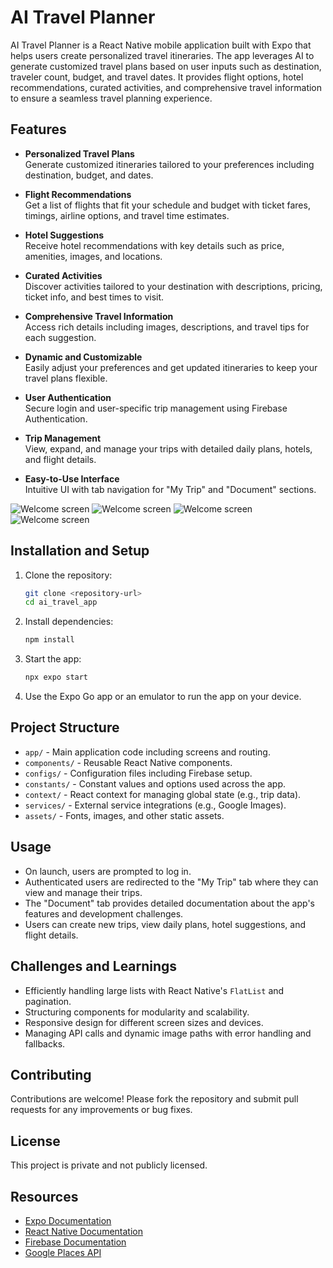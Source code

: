 # AI Travel Planner

AI Travel Planner is a React Native mobile application built with Expo that helps users create personalized travel itineraries. The app leverages AI to generate customized travel plans based on user inputs such as destination, traveler count, budget, and travel dates. It provides flight options, hotel recommendations, curated activities, and comprehensive travel information to ensure a seamless travel planning experience.

## Features

- **Personalized Travel Plans**  
  Generate customized itineraries tailored to your preferences including destination, budget, and dates.

- **Flight Recommendations**  
  Get a list of flights that fit your schedule and budget with ticket fares, timings, airline options, and travel time estimates.

- **Hotel Suggestions**  
  Receive hotel recommendations with key details such as price, amenities, images, and locations.

- **Curated Activities**  
  Discover activities tailored to your destination with descriptions, pricing, ticket info, and best times to visit.

- **Comprehensive Travel Information**  
  Access rich details including images, descriptions, and travel tips for each suggestion.

- **Dynamic and Customizable**  
  Easily adjust your preferences and get updated itineraries to keep your travel plans flexible.

- **User Authentication**  
  Secure login and user-specific trip management using Firebase Authentication.

- **Trip Management**  
  View, expand, and manage your trips with detailed daily plans, hotels, and flight details.

- **Easy-to-Use Interface**  
  Intuitive UI with tab navigation for "My Trip" and "Document" sections.

![Welcome screen](./globepath_welcome.png)
![Welcome screen](./globepath_1.png)
![Welcome screen](./globepath_2.png)
![Welcome screen](./globepath_3.png)

## Installation and Setup

1. Clone the repository:

   ```bash
   git clone <repository-url>
   cd ai_travel_app
   ```

2. Install dependencies:

   ```bash
   npm install
   ```

3. Start the app:

   ```bash
   npx expo start
   ```

4. Use the Expo Go app or an emulator to run the app on your device.

## Project Structure

- `app/` - Main application code including screens and routing.
- `components/` - Reusable React Native components.
- `configs/` - Configuration files including Firebase setup.
- `constants/` - Constant values and options used across the app.
- `context/` - React context for managing global state (e.g., trip data).
- `services/` - External service integrations (e.g., Google Images).
- `assets/` - Fonts, images, and other static assets.

## Usage

- On launch, users are prompted to log in.
- Authenticated users are redirected to the "My Trip" tab where they can view and manage their trips.
- The "Document" tab provides detailed documentation about the app's features and development challenges.
- Users can create new trips, view daily plans, hotel suggestions, and flight details.

## Challenges and Learnings

- Efficiently handling large lists with React Native's `FlatList` and pagination.
- Structuring components for modularity and scalability.
- Responsive design for different screen sizes and devices.
- Managing API calls and dynamic image paths with error handling and fallbacks.

## Contributing

Contributions are welcome! Please fork the repository and submit pull requests for any improvements or bug fixes.

## License

This project is private and not publicly licensed.

## Resources

- [Expo Documentation](https://docs.expo.dev/)
- [React Native Documentation](https://reactnative.dev/)
- [Firebase Documentation](https://firebase.google.com/docs)
- [Google Places API](https://developers.google.com/maps/documentation/places/web-service/overview)

